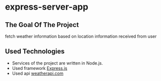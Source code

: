 # express-server-app
## The Goal Of The Project
fetch weather information based on location information received from user
## Used Technologies
- Services of the project are written in Node.js.
- Used framework [Express.js](https://expressjs.com/)
- Used api [weatherapi.com](https://weatherapi.com/)
